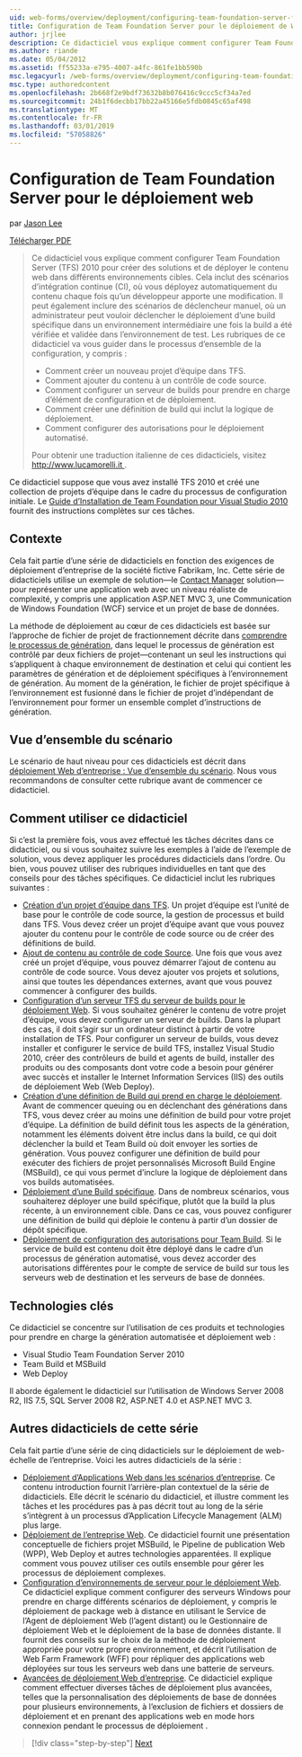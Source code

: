 ```yaml
---
uid: web-forms/overview/deployment/configuring-team-foundation-server-for-web-deployment/configuring-team-foundation-server-for-web-deployment
title: Configuration de Team Foundation Server pour le déploiement de Web | Microsoft Docs
author: jrjlee
description: Ce didacticiel vous explique comment configurer Team Foundation Server (TFS) 2010 pour créer des solutions et de déployer le contenu web dans différents environnements cibles. Ceci...
ms.author: riande
ms.date: 05/04/2012
ms.assetid: ff55233a-e795-4007-a4fc-861fe1bb590b
msc.legacyurl: /web-forms/overview/deployment/configuring-team-foundation-server-for-web-deployment/configuring-team-foundation-server-for-web-deployment
msc.type: authoredcontent
ms.openlocfilehash: 2b668f2e9bdf73632b8b076416c9ccc5cf34a7ed
ms.sourcegitcommit: 24b1f6decbb17bb22a45166e5fdb0845c65af498
ms.translationtype: MT
ms.contentlocale: fr-FR
ms.lasthandoff: 03/01/2019
ms.locfileid: "57058826"
---
```

<a name="configuring-team-foundation-server-for-web-deployment"></a>Configuration de Team Foundation Server pour le déploiement web
====================
par [Jason Lee](https://github.com/jrjlee)

[Télécharger PDF](https://msdnshared.blob.core.windows.net/media/MSDNBlogsFS/prod.evol.blogs.msdn.com/CommunityServer.Blogs.Components.WeblogFiles/00/00/00/63/56/8130.DeployingWebAppsInEnterpriseScenarios.pdf)

> Ce didacticiel vous explique comment configurer Team Foundation Server (TFS) 2010 pour créer des solutions et de déployer le contenu web dans différents environnements cibles. Cela inclut des scénarios d’intégration continue (CI), où vous déployez automatiquement du contenu chaque fois qu’un développeur apporte une modification. Il peut également inclure des scénarios de déclencheur manuel, où un administrateur peut vouloir déclencher le déploiement d’une build spécifique dans un environnement intermédiaire une fois la build a été vérifiée et validée dans l’environnement de test. Les rubriques de ce didacticiel va vous guider dans le processus d’ensemble de la configuration, y compris :
> 
> - Comment créer un nouveau projet d’équipe dans TFS.
> - Comment ajouter du contenu à un contrôle de code source.
> - Comment configurer un serveur de builds pour prendre en charge d’élément de configuration et de déploiement.
> - Comment créer une définition de build qui inclut la logique de déploiement.
> - Comment configurer des autorisations pour le déploiement automatisé.
> 
> Pour obtenir une traduction italienne de ces didacticiels, visitez [ http://www.lucamorelli.it ](http://www.lucamorelli.it).


Ce didacticiel suppose que vous avez installé TFS 2010 et créé une collection de projets d’équipe dans le cadre du processus de configuration initiale. Le [Guide d’Installation de Team Foundation pour Visual Studio 2010](https://go.microsoft.com/?linkid=9805132) fournit des instructions complètes sur ces tâches.

## <a name="context"></a>Contexte

Cela fait partie d’une série de didacticiels en fonction des exigences de déploiement d’entreprise de la société fictive Fabrikam, Inc. Cette série de didacticiels utilise un exemple de solution&#x2014;le [Contact Manager](../web-deployment-in-the-enterprise/the-contact-manager-solution.md) solution&#x2014;pour représenter une application web avec un niveau réaliste de complexité, y compris une application ASP.NET MVC 3, une Communication de Windows Foundation (WCF) service et un projet de base de données.

La méthode de déploiement au cœur de ces didacticiels est basée sur l’approche de fichier de projet de fractionnement décrite dans [comprendre le processus de génération](../web-deployment-in-the-enterprise/understanding-the-build-process.md), dans lequel le processus de génération est contrôlé par deux fichiers de projet&#x2014;contenant un seul les instructions qui s’appliquent à chaque environnement de destination et celui qui contient les paramètres de génération et de déploiement spécifiques à l’environnement de génération. Au moment de la génération, le fichier de projet spécifique à l’environnement est fusionné dans le fichier de projet d’indépendant de l’environnement pour former un ensemble complet d’instructions de génération.

## <a name="scenario-overview"></a>Vue d’ensemble du scénario

Le scénario de haut niveau pour ces didacticiels est décrit dans [déploiement Web d’entreprise : Vue d’ensemble du scénario](../deploying-web-applications-in-enterprise-scenarios/enterprise-web-deployment-scenario-overview.md). Nous vous recommandons de consulter cette rubrique avant de commencer ce didacticiel.

## <a name="how-to-use-this-tutorial"></a>Comment utiliser ce didacticiel

Si c’est la première fois, vous avez effectué les tâches décrites dans ce didacticiel, ou si vous souhaitez suivre les exemples à l’aide de l’exemple de solution, vous devez appliquer les procédures didacticiels dans l’ordre. Ou bien, vous pouvez utiliser des rubriques individuelles en tant que des conseils pour des tâches spécifiques. Ce didacticiel inclut les rubriques suivantes :

- [Création d’un projet d’équipe dans TFS](creating-a-team-project-in-tfs.md). Un projet d’équipe est l’unité de base pour le contrôle de code source, la gestion de processus et build dans TFS. Vous devez créer un projet d’équipe avant que vous pouvez ajouter du contenu pour le contrôle de code source ou de créer des définitions de build.
- [Ajout de contenu au contrôle de code Source](adding-content-to-source-control.md). Une fois que vous avez créé un projet d’équipe, vous pouvez démarrer l’ajout de contenu au contrôle de code source. Vous devez ajouter vos projets et solutions, ainsi que toutes les dépendances externes, avant que vous pouvez commencer à configurer des builds.
- [Configuration d’un serveur TFS du serveur de builds pour le déploiement Web](configuring-a-tfs-build-server-for-web-deployment.md). Si vous souhaitez générer le contenu de votre projet d’équipe, vous devez configurer un serveur de builds. Dans la plupart des cas, il doit s’agir sur un ordinateur distinct à partir de votre installation de TFS. Pour configurer un serveur de builds, vous devez installer et configurer le service de build TFS, installez Visual Studio 2010, créer des contrôleurs de build et agents de build, installer des produits ou des composants dont votre code a besoin pour générer avec succès et installer le Internet Information Services (IIS) des outils de déploiement Web (Web Deploy).
- [Création d’une définition de Build qui prend en charge le déploiement](creating-a-build-definition-that-supports-deployment.md). Avant de commencer queuing ou en déclenchant des générations dans TFS, vous devez créer au moins une définition de build pour votre projet d’équipe. La définition de build définit tous les aspects de la génération, notamment les éléments doivent être inclus dans la build, ce qui doit déclencher la build et Team Build où doit envoyer les sorties de génération. Vous pouvez configurer une définition de build pour exécuter des fichiers de projet personnalisés Microsoft Build Engine (MSBuild), ce qui vous permet d’inclure la logique de déploiement dans vos builds automatisées.
- [Déploiement d’une Build spécifique](deploying-a-specific-build.md). Dans de nombreux scénarios, vous souhaiterez déployer une build spécifique, plutôt que la build la plus récente, à un environnement cible. Dans ce cas, vous pouvez configurer une définition de build qui déploie le contenu à partir d’un dossier de dépôt spécifique.
- [Déploiement de configuration des autorisations pour Team Build](configuring-permissions-for-team-build-deployment.md). Si le service de build est contenu doit être déployé dans le cadre d’un processus de génération automatisé, vous devez accorder des autorisations différentes pour le compte de service de build sur tous les serveurs web de destination et les serveurs de base de données.

## <a name="key-technologies"></a>Technologies clés

Ce didacticiel se concentre sur l’utilisation de ces produits et technologies pour prendre en charge la génération automatisée et déploiement web :

- Visual Studio Team Foundation Server 2010
- Team Build et MSBuild
- Web Deploy

Il aborde également le didacticiel sur l’utilisation de Windows Server 2008 R2, IIS 7.5, SQL Server 2008 R2, ASP.NET 4.0 et ASP.NET MVC 3.

## <a name="other-tutorials-in-this-series"></a>Autres didacticiels de cette série

Cela fait partie d’une série de cinq didacticiels sur le déploiement de web-échelle de l’entreprise. Voici les autres didacticiels de la série :

- [Déploiement d’Applications Web dans les scénarios d’entreprise](../deploying-web-applications-in-enterprise-scenarios/deploying-web-applications-in-enterprise-scenarios.md). Ce contenu introduction fournit l’arrière-plan contextuel de la série de didacticiels. Elle décrit le scénario du didacticiel, et illustre comment les tâches et les procédures pas à pas décrit tout au long de la série s’intègrent à un processus d’Application Lifecycle Management (ALM) plus large.
- [Déploiement de l’entreprise Web](../web-deployment-in-the-enterprise/web-deployment-in-the-enterprise.md). Ce didacticiel fournit une présentation conceptuelle de fichiers projet MSBuild, le Pipeline de publication Web (WPP), Web Deploy et autres technologies apparentées. Il explique comment vous pouvez utiliser ces outils ensemble pour gérer les processus de déploiement complexes.
- [Configuration d’environnements de serveur pour le déploiement Web](../configuring-server-environments-for-web-deployment/configuring-server-environments-for-web-deployment.md). Ce didacticiel explique comment configurer des serveurs Windows pour prendre en charge différents scénarios de déploiement, y compris le déploiement de package web à distance en utilisant le Service de l’Agent de déploiement Web (l’agent distant) ou le Gestionnaire de déploiement Web et le déploiement de la base de données distante. Il fournit des conseils sur le choix de la méthode de déploiement appropriée pour votre propre environnement, et décrit l’utilisation de Web Farm Framework (WFF) pour répliquer des applications web déployées sur tous les serveurs web dans une batterie de serveurs.
- [Avancées de déploiement Web d’entreprise](../advanced-enterprise-web-deployment/advanced-enterprise-web-deployment.md). Ce didacticiel explique comment effectuer diverses tâches de déploiement plus avancées, telles que la personnalisation des déploiements de base de données pour plusieurs environnements, à l’exclusion de fichiers et dossiers de déploiement et en prenant des applications web en mode hors connexion pendant le processus de déploiement .

> [!div class="step-by-step"]
> [Next](creating-a-team-project-in-tfs.md)
